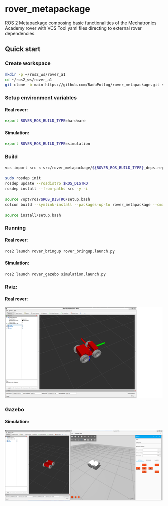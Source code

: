 # rover_metapackage

ROS 2 Metapackage composing basic functionalities of the Mechatronics Academy rover with VCS Tool yaml files directing to external rover dependencies.

## Quick start

### Create workspace

```bash
mkdir -p ~/ros2_ws/rover_a1
cd ~/ros2_ws/rover_a1
git clone -b main https://github.com/RaduPotlog/rover_metapackage.git src/rover_metapackage
```

### Setup environment variables

#### Real rover:

```bash
export ROVER_ROS_BUILD_TYPE=hardware
```

#### Simulation:

```bash
export ROVER_ROS_BUILD_TYPE=simulation
```

### Build

```bash
vcs import src < src/rover_metapackage/${ROVER_ROS_BUILD_TYPE}_deps.repos

sudo rosdep init
rosdep update --rosdistro $ROS_DISTRO
rosdep install --from-paths src -y -i

source /opt/ros/$ROS_DISTRO/setup.bash
colcon build --symlink-install --packages-up-to rover_metapackage --cmake-args -DCMAKE_BUILD_TYPE=Release -DBUILD_TESTING=OFF

source install/setup.bash
```

### Running

#### Real rover:

```bash
ros2 launch rover_bringup rover_bringup.launch.py
```

#### Simulation:

```bash
ros2 launch rover_gazebo simulation.launch.py
```

### Rviz:

#### Real rover:

![Robot Model](images/rover_real_imu.png)

### Gazebo

#### Simulation:

![Robot Model](images/rover_simulation_imu.png)
